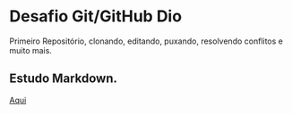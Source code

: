# Desafio Git/GitHub Dio
Primeiro Repositório, clonando, editando, puxando, resolvendo conflitos e muito mais.
## Estudo Markdown.
[Aqui](https://markdown.net.br/sintaxe-basica/)
